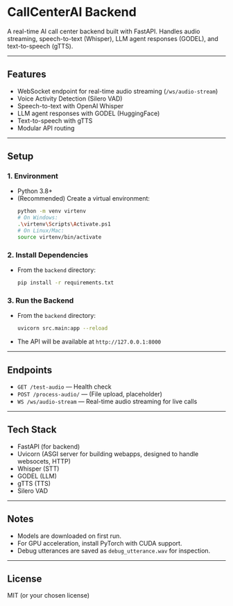 # CallCenterAI Backend

A real-time AI call center backend built with FastAPI. Handles audio streaming, speech-to-text (Whisper), LLM agent responses (GODEL), and text-to-speech (gTTS).

---

## Features
- WebSocket endpoint for real-time audio streaming (`/ws/audio-stream`)
- Voice Activity Detection (Silero VAD)
- Speech-to-text with OpenAI Whisper
- LLM agent responses with GODEL (HuggingFace)
- Text-to-speech with gTTS
- Modular API routing

---

## Setup

### 1. Environment
- Python 3.8+
- (Recommended) Create a virtual environment:
  ```sh
  python -m venv virtenv
  # On Windows:
  .\virtenv\Scripts\Activate.ps1
  # On Linux/Mac:
  source virtenv/bin/activate
  ```

### 2. Install Dependencies
- From the `backend` directory:
  ```sh
  pip install -r requirements.txt
  ```

### 3. Run the Backend
- From the `backend` directory:
  ```sh
  uvicorn src.main:app --reload
  ```
- The API will be available at `http://127.0.0.1:8000`

---

## Endpoints
- `GET /test-audio` — Health check
- `POST /process-audio/` — (File upload, placeholder)
- `WS /ws/audio-stream` — Real-time audio streaming for live calls

---

## Tech Stack
- FastAPI (for backend)
- Uvicorn (ASGI server for building webapps, designed to handle websocets, HTTP)
- Whisper (STT)
- GODEL (LLM)
- gTTS (TTS)
- Silero VAD

---

## Notes
- Models are downloaded on first run.
- For GPU acceleration, install PyTorch with CUDA support.
- Debug utterances are saved as `debug_utterance.wav` for inspection.

---

## License
MIT (or your chosen license) 